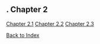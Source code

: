 .
**Chapter 2**
---
[Chapter 2.1](Chpt_2.1.md)
[Chapter 2.2](Chpt_2.2.md)
[Chapter 2.3](Chpt_2.3.md)

[Back to Index](Index.md)